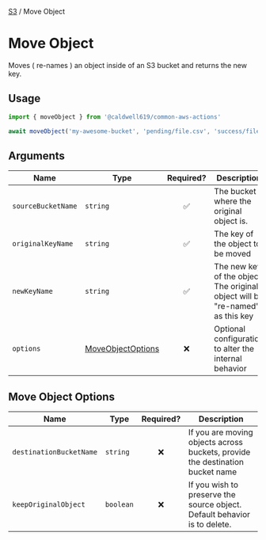 [S3](./README.md#wrappers) / Move Object

# Move Object

Moves ( re-names ) an object inside of an S3 bucket and returns the new key.

## Usage

```ts
import { moveObject } from '@caldwell619/common-aws-actions'

await moveObject('my-awesome-bucket', 'pending/file.csv', 'success/file.csv')
```

## Arguments

| Name               | Type                                      |     Required?      | Description                                                                   |
| ------------------ | ----------------------------------------- | :----------------: | ----------------------------------------------------------------------------- |
| `sourceBucketName` | `string`                                  | :white_check_mark: | The bucket where the original object is.                                      |
| `originalKeyName`  | `string`                                  | :white_check_mark: | The key of the object to be moved                                             |
| `newKeyName`       | `string`                                  | :white_check_mark: | The new key of the object. The original object will be "re-named" as this key |
| `options`          | [MoveObjectOptions](#move-object-options) |        :x:         | Optional configuration to alter the internal behavior                         |

## Move Object Options

| Name                    | Type      | Required? | Description                                                                   |
| ----------------------- | --------- | :-------: | ----------------------------------------------------------------------------- |
| `destinationBucketName` | `string`  |    :x:    | If you are moving objects across buckets, provide the destination bucket name |
| `keepOriginalObject`    | `boolean` |    :x:    | If you wish to preserve the source object. Default behavior is to delete.     |

